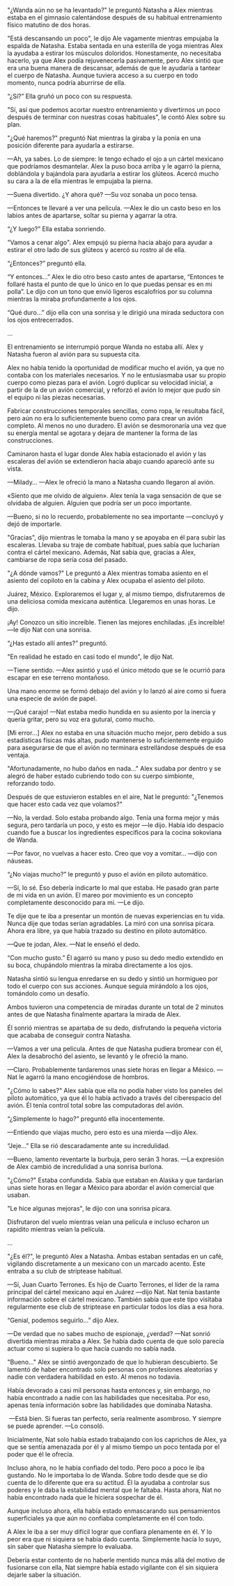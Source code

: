 
"¿Wanda aún no se ha levantado?" le preguntó Natasha a Alex mientras estaba en el gimnasio calentándose después de su habitual entrenamiento físico matutino de dos horas.

"Está descansando un poco", le dijo Ale vagamente mientras empujaba la espalda de Natasha. Estaba sentada en una esterilla de yoga mientras Alex la ayudaba a estirar los músculos doloridos. Honestamente, no necesitaba hacerlo, ya que Alex podía rejuvenecerla pasivamente, pero Alex sintió que era una buena manera de descansar, además de que le ayudaría a tantear el cuerpo de Natasha. Aunque tuviera acceso a su cuerpo en todo momento, nunca podría aburrirse de ella.

“¿Sí?” Ella gruñó un poco con su respuesta.

"Sí, así que podemos acortar nuestro entrenamiento y divertirnos un poco después de terminar con nuestras cosas habituales", le contó Alex sobre su plan.

"¿Qué haremos?" preguntó Nat mientras la giraba y la ponía en una posición diferente para ayudarla a estirarse.

—Ah, ya sabes. Lo de siempre: le tengo echado el ojo a un cártel mexicano que podríamos desmantelar. Alex la puso boca arriba y le agarró la pierna, doblándola y bajándola para ayudarla a estirar los glúteos. Acercó mucho su cara a la de ella mientras le empujaba la pierna.

—Suena divertido. ¿Y ahora qué? —Su ​​voz sonaba un poco tensa.

—Entonces te llevaré a ver una película. —Alex le dio un casto beso en los labios antes de apartarse, soltar su pierna y agarrar la otra.

“¿Y luego?” Ella estaba sonriendo.

"Vamos a cenar algo". Alex empujó su pierna hacia abajo para ayudar a estirar el otro lado de sus glúteos y acercó su rostro al de ella.

“¿Entonces?” preguntó ella.

“Y entonces…” Alex le dio otro beso casto antes de apartarse, “Entonces te follaré hasta el punto de que lo único en lo que puedas pensar es en mi polla”. Le dijo con un tono que envió ligeros escalofríos por su columna mientras la miraba profundamente a los ojos.

“Qué duro…” dijo ella con una sonrisa y le dirigió una mirada seductora con los ojos entrecerrados.

…

El entrenamiento se interrumpió porque Wanda no estaba allí. Alex y Natasha fueron al avión para su supuesta cita.

Alex no había tenido la oportunidad de modificar mucho el avión, ya que no contaba con los materiales necesarios. Y no le entusiasmaba usar su propio cuerpo como piezas para el avión. Logró duplicar su velocidad inicial, a partir de la de un avión comercial, y reforzó el avión lo mejor que pudo sin el equipo ni las piezas necesarias.

Fabricar construcciones temporales sencillas, como ropa, le resultaba fácil, pero aún no era lo suficientemente bueno como para crear un avión completo. Al menos no uno duradero. El avión se desmoronaría una vez que su energía mental se agotara y dejara de mantener la forma de las construcciones.

Caminaron hasta el lugar donde Alex había estacionado el avión y las escaleras del avión se extendieron hacia abajo cuando apareció ante su vista.

—Milady… —Alex le ofreció la mano a Natasha cuando llegaron al avión.

«Siento que me olvido de alguien». Alex tenía la vaga sensación de que se olvidaba de alguien. Alguien que podría ser un poco importante.

—Bueno, si no lo recuerdo, probablemente no sea importante —concluyó y dejó de importarle.

"Gracias", dijo mientras le tomaba la mano y se apoyaba en él para subir las escaleras. Llevaba su traje de combate habitual, pues sabía que lucharían contra el cártel mexicano. Además, Nat sabía que, gracias a Alex, cambiarse de ropa sería cosa del pasado.

"¿A dónde vamos?" Le preguntó a Alex mientras tomaba asiento en el asiento del copiloto en la cabina y Alex ocupaba el asiento del piloto.

Juárez, México. Exploraremos el lugar y, al mismo tiempo, disfrutaremos de una deliciosa comida mexicana auténtica. Llegaremos en unas horas. Le dijo.

¡Ay! Conozco un sitio increíble. Tienen las mejores enchiladas. ¡Es increíble! —le dijo Nat con una sonrisa.

“¿Has estado allí antes?” preguntó.

"En realidad he estado en casi todo el mundo", le dijo Nat.

—Tiene sentido. —Alex asintió y usó el único método que se le ocurrió para escapar en ese terreno montañoso.

Una mano enorme se formó debajo del avión y lo lanzó al aire como si fuera una especie de avión de papel.

—¡Qué carajo! —Nat estaba medio hundida en su asiento por la inercia y quería gritar, pero su voz era gutural, como mucho.

[Mi error…] Alex no estaba en una situación mucho mejor, pero debido a sus estadísticas físicas más altas, pudo mantenerse lo suficientemente erguido para asegurarse de que el avión no terminara estrellándose después de esa ventaja.

"Afortunadamente, no hubo daños en nada..." Alex sudaba por dentro y se alegró de haber estado cubriendo todo con su cuerpo simbionte, reforzando todo. 

Después de que estuvieron estables en el aire, Nat le preguntó: "¿Tenemos que hacer esto cada vez que volamos?"

—No, la verdad. Solo estaba probando algo. Tenía una forma mejor y más segura, pero tardaría un poco, y esto es mejor —le dijo. Había ido despacio cuando fue a buscar los ingredientes específicos para la cocina sokoviana de Wanda.

—Por favor, no vuelvas a hacer esto. Creo que voy a vomitar... —dijo con náuseas.

“¿No viajas mucho?” le preguntó y puso el avión en piloto automático.

—Sí, lo sé. Eso debería indicarte lo mal que estaba. He pasado gran parte de mi vida en un avión. El mareo por movimiento es un concepto completamente desconocido para mí. —Le dijo.

Te dije que te iba a presentar un montón de nuevas experiencias en tu vida. Nunca dije que todas serían agradables. La miró con una sonrisa pícara. Ahora era libre, ya que había trazado su destino en piloto automático.

—Que te jodan, Alex. —Nat le enseñó el dedo.

“Con mucho gusto.” Él agarró su mano y puso su dedo medio extendido en su boca, chupándolo mientras la miraba directamente a los ojos.

Natasha sintió su lengua enredarse en su dedo y sintió un hormigueo por todo el cuerpo con sus acciones. Aunque seguía mirándolo a los ojos, tomándolo como un desafío.

Ambos tuvieron una competencia de miradas durante un total de 2 minutos antes de que Natasha finalmente apartara la mirada de Alex.

Él sonrió mientras se apartaba de su dedo, disfrutando la pequeña victoria que acababa de conseguir contra Natasha.

—Vamos a ver una película. Antes de que Natasha pudiera bromear con él, Alex la desabrochó del asiento, se levantó y le ofreció la mano.

—Claro. Probablemente tardaremos unas siete horas en llegar a México. —Nat le agarró la mano encogiéndose de hombros.

"¿Cómo lo sabes?" Alex sabía que ella no podía haber visto los paneles del piloto automático, ya que él lo había activado a través del ciberespacio del avión. Él tenía control total sobre las computadoras del avión.

“¿Simplemente lo hago?” preguntó ella inocentemente.

—Entiendo que viajas mucho, pero esto es una mierda —dijo Alex.

“Jeje…” Ella se rió descaradamente ante su incredulidad.

—Bueno, lamento reventarte la burbuja, pero serán 3 horas. —La expresión de Alex cambió de incredulidad a una sonrisa burlona.

"¿Cómo?" Estaba confundida. Sabía que estaban en Alaska y que tardarían unas siete horas en llegar a México para abordar el avión comercial que usaban.

"Le hice algunas mejoras", le dijo con una sonrisa pícara.

Disfrutaron del vuelo mientras veían una película e incluso echaron un rapidito mientras veían la película.

…

"¿Es él?", le preguntó Alex a Natasha. Ambas estaban sentadas en un café, vigilando discretamente a un mexicano con un marcado acento. Este entraba a su club de striptease habitual. 

—Sí, Juan Cuarto Terrones. Es hijo de Cuarto Terrones, el líder de la rama principal del cártel mexicano aquí en Juárez —dijo Nat. Nat tenía bastante información sobre el cártel mexicano. También sabía que este tipo visitaba regularmente ese club de striptease en particular todos los días a esa hora.

“Genial, podemos seguirlo…” dijo Alex.

—De verdad que no sabes mucho de espionaje, ¿verdad? —Nat sonrió divertida mientras miraba a Alex. Se había dado cuenta de que solo parecía actuar como si supiera lo que hacía cuando no sabía nada.

"Bueno..." Alex se sintió avergonzado de que lo hubieran descubierto. Se lamentó de haber encontrado solo personas con profesiones aleatorias y nadie con verdadera habilidad en esto. Al menos no todavía.

Había devorado a casi mil personas hasta entonces y, sin embargo, no había encontrado a nadie con las habilidades que necesitaba. Por eso, apenas tenía información sobre las habilidades que dominaba Natasha.

 —Está bien. Si fueras tan perfecto, sería realmente asombroso. Y siempre se puede aprender. —Lo consoló.

Inicialmente, Nat solo había estado trabajando con los caprichos de Alex, ya que se sentía amenazada por él y al mismo tiempo un poco tentada por el poder que él le ofrecía.

Incluso ahora, no le había confiado del todo. Pero poco a poco le iba gustando. No le importaba lo de Wanda. Sobre todo desde que se dio cuenta de lo diferente que era su actitud. Él la ayudaba a controlar sus poderes y le daba la estabilidad mental que le faltaba. Hasta ahora, Nat no había encontrado nada que le hiciera sospechar de él.

Aunque incluso ahora, ella había estado enmascarando sus pensamientos superficiales ya que aún no confiaba completamente en él con todo.

A Alex le iba a ser muy difícil lograr que confiara plenamente en él. Y lo peor era que ni siquiera se había dado cuenta. Simplemente hacía lo suyo, sin saber que Natasha siempre lo evaluaba.

Debería estar contento de no haberle mentido nunca más allá del motivo de fusionarse con ella, Nat siempre había estado vigilante con él sin siquiera dejarle saber la situación.
